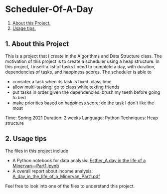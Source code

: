# Scheduler-Of-A-Day

1. [ About this Project. ](#desc)
2. [ Usage tips. ](#usage)

<a name="desc"></a>
## 1. About this Project 

This is a project that I create in the Algorithms and Data Structure class. The motivation of this project is to create a scheduler using a heap structure.
In this project, I insert a list of tasks I need to complete a day, with duration, dependencies of tasks, and happiness scores. 
The scheduler is able to 
- consider a task when its task is fixed: class time 
- allow multi-tasking: go to class while texting friends
- put tasks in order given the dependencies: brush my teeth before going to bed 
- make priorities based on happiness score: do the task I don't like the most 

Time: Spring 2021
Duration: 2 weeks
Language: Python
Techniques: Heap structure

<a name="usage"></a>
## 2. Usage tips

The files in this project include
- A Python notebook for data analysis: [Esther_A day in the life of a Minervan—Part1.ipynb](https://github.com/esther119/Scheduler-Of-A-Day/blob/main/Esther_A%20day%20in%20the%20life%20of%20a%20Minervan%E2%80%94Part1.ipynb)
- A overall report about income analysis: [A_day_in_the_life_of_a_Minervan_Part1.pdf](https://github.com/esther119/Scheduler-Of-A-Day/blob/main/A_day_in_the_life_of_a_Minervan_Part1.pdf)

Feel free to look into one of the files to understand this project.








